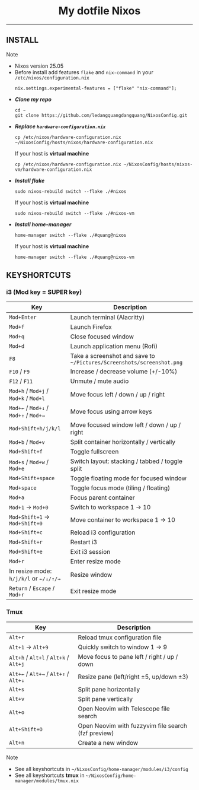 <h1 align="center"> My dotfile Nixos</h1>

---
## INSTALL
> [!NOTE]
> * Nixos version 25.05
> * Before install add features `flake` and `nix-command` in your `/etc/nixos/configuration.nix`
>   ```
>   nix.settings.experimental-features = ["flake" "nix-command"];
>   ```
* ***Clone my repo***
    ```
    cd ~
    git clone https://github.com/ledangquangdangquang/NixosConfig.git
    ```
* ***Replace `hardware-configuration.nix`***
    ```
    cp /etc/nixos/hardware-configuration.nix ~/NixosConfig/hosts/nixos/hardware-configuration.nix
    ```
    If your host is **virtual machine**
    ```
    cp /etc/nixos/hardware-configuration.nix ~/NixosConfig/hosts/nixos-vm/hardware-configuration.nix
    ```
* ***Install flake***
    ```
    sudo nixos-rebuild switch --flake ./#nixos 
    ```
    If your host is **virtual machine**
    ```
    sudo nixos-rebuild switch --flake ./#nixos-vm
    ```
* ***Install home-manager***
    ```
    home-manager switch --flake ./#quang@nixos
    ```
    If your host is **virtual machine**
    ```
    home-manager switch --flake ./#quang@nixos-vm
    ```

## KEYSHORTCUTS
### i3 (Mod key = SUPER key)
| Key                                             | Description                                                           |
| ----------------------------------------------- | --------------------------------------------------------------------- |
| `Mod+Enter`                                     | Launch terminal (Alacritty)                                           |
| `Mod+f`                                         | Launch Firefox                                                        |
| `Mod+q`                                         | Close focused window                                                  |
| `Mod+d`                                         | Launch application menu (Rofi)                                        |
| `F8`                                            | Take a screenshot and save to `~/Pictures/Screenshots/screenshot.png` |
| `F10` / `F9`                                    | Increase / decrease volume (+/-10%)                                   |
| `F12` / `F11`                                   | Unmute / mute audio                                                   |
| `Mod+h` / `Mod+j` / `Mod+k` / `Mod+l`           | Move focus left / down / up / right                                   |
| `Mod+←` / `Mod+↓` / `Mod+↑` / `Mod+→`           | Move focus using arrow keys                                           |
| `Mod+Shift+h/j/k/l`                             | Move focused window left / down / up / right                          |
| `Mod+b` / `Mod+v`                               | Split container horizontally / vertically                             |
| `Mod+Shift+f`                                   | Toggle fullscreen                                                     |
| `Mod+s` / `Mod+w` / `Mod+e`                     | Switch layout: stacking / tabbed / toggle split                       |
| `Mod+Shift+space`                               | Toggle floating mode for focused window                               |
| `Mod+space`                                     | Toggle focus mode (tiling / floating)                                 |
| `Mod+a`                                         | Focus parent container                                                |
| `Mod+1` → `Mod+0`                               | Switch to workspace 1 → 10                                            |
| `Mod+Shift+1` → `Mod+Shift+0`                   | Move container to workspace 1 → 10                                    |
| `Mod+Shift+c`                                   | Reload i3 configuration                                               |
| `Mod+Shift+r`                                   | Restart i3                                                            |
| `Mod+Shift+e`                                   | Exit i3 session                                                       |
| `Mod+r`                                         | Enter resize mode                                                     |
| In resize mode: `h/j/k/l` or `←/↓/↑/→`          | Resize window                                                         |
| `Return` / `Escape` / `Mod+r`                   | Exit resize mode                                                      |

### Tmux
| Key                                   | Description                                         |
| ------------------------------------- | --------------------------------------------------- |
| `Alt+r`                               | Reload tmux configuration file                      |
| `Alt+1` → `Alt+9`                     | Quickly switch to window 1 → 9                      |
| `Alt+h` / `Alt+l` / `Alt+k` / `Alt+j` | Move focus to pane left / right / up / down         |
| `Alt+←` / `Alt+→` / `Alt+↑` / `Alt+↓` | Resize pane (left/right ±5, up/down ±3)             |
| `Alt+s`                               | Split pane horizontally                             |
| `Alt+v`                               | Split pane vertically                               |
| `Alt+o`                               | Open Neovim with Telescope file search              |
| `Alt+Shift+O`                         | Open Neovim with fuzzyvim file search (fzf preview) |
| `Alt+n`                               | Create a new window                                 |

> [!NOTE]
> * See all keyshortcuts in `~/NixosConfig/home-manager/modules/i3/config` 
> * See all keyshortcuts **tmux** in `~/NixosConfig/home-manager/modules/tmux.nix`
